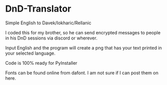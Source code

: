 # DnD-Translator
Simple English to Davek/Iokharic/Rellanic


I coded this for my brother, so he can send encrypted messages to people in his DnD sessions via discord or wherever.

Input English and the program will create a png that has your text printed in your selected language. 

Code is 100% ready for PyInstaller

Fonts can be found online from dafont. I am not sure if I can post them on here.

